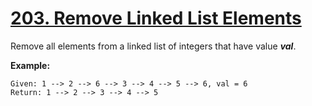# [203. Remove Linked List Elements](https://leetcode.com/problems/remove-linked-list-elements/)

Remove all elements from a linked list of integers that have value **_val_**.

**Example:**

    Given: 1 --> 2 --> 6 --> 3 --> 4 --> 5 --> 6, val = 6
    Return: 1 --> 2 --> 3 --> 4 --> 5
